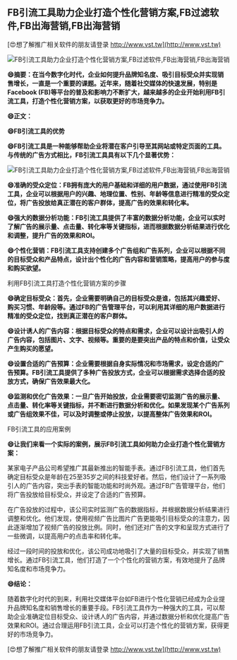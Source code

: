 ## **FB引流工具助力企业打造个性化营销方案,FB过滤软件,FB出海营销,FB出海营销**

[😍想了解推广相关软件的朋友请登录 http://www.vst.tw](http://www.vst.tw)

 <center><img src="https://vst.tw/MP4/tuiguang/png/1.png" alt="FB引流工具助力企业打造个性化营销方案,FB过滤软件,FB出海营销,FB出海营销"></center>

**😄摘要：在当今数字化时代，企业如何提升品牌知名度、吸引目标受众并实现销售增长，一直是一个重要的课题。近年来，随着社交媒体的快速发展，特别是Facebook (FB)等平台的普及和影响力不断扩大，越来越多的企业开始利用FB引流工具，打造个性化营销方案，以获取更好的市场竞争力。**

**😄正文：**

**😄FB引流工具的优势**

**😄FB引流工具是一种能够帮助企业将潜在客户引导至其网站或特定页面的工具。与传统的广告方式相比，FB引流工具具有以下几个显著优势：**

 <center><img src="https://vst.tw/MP4/tuiguang/png/2.png" alt="FB引流工具助力企业打造个性化营销方案,FB过滤软件,FB出海营销,FB出海营销"></center>

**😄准确的受众定位：FB拥有庞大的用户基础和详细的用户数据，通过使用FB引流工具，企业可以根据用户的兴趣、地理位置、性别、年龄等信息进行精准的受众定位，将广告投放给真正潜在的客户群体，提高广告的效果和转化率。**

**😄强大的数据分析功能：FB引流工具提供了丰富的数据分析功能，企业可以实时了解广告的展示量、点击量、转化率等关键指标，进而根据数据分析结果进行优化和调整，提升广告的效果和ROI。**

**😄个性化营销：FB引流工具支持创建多个广告组和广告系列，企业可以根据不同的目标受众和产品特点，设计出个性化的广告内容和营销策略，提高用户的参与度和购买欲望。**

利用FB引流工具打造个性化营销方案的步骤

**😄确定目标受众：首先，企业需要明确自己的目标受众是谁，包括其兴趣爱好、购买习惯、年龄段等。通过FB的广告管理平台，可以利用其详细的用户数据进行精准的受众定位，找到真正潜在的客户群体。**

**😄设计诱人的广告内容：根据目标受众的特点和需求，企业可以设计出吸引人的广告内容，包括图片、文字、视频等。重要的是要突出产品的特点和价值，让受众产生购买的愿望。**

**😄设置合适的广告预算：企业需要根据自身实际情况和市场需求，设定合适的广告预算。FB引流工具提供了多种广告投放方式，企业可以根据需求选择合适的投放方式，确保广告效果最大化。**

**😄监测和优化广告效果：一旦广告开始投放，企业需要密切监测广告的展示量、点击量、转化率等关键指标，并不断进行数据分析和优化。如果发现某个广告系列或广告组效果不佳，可以及时调整或停止投放，以提高整体广告效果和ROI。**

FB引流工具的应用案例

**😄让我们来看一个实际的案例，展示FB引流工具如何助力企业打造个性化营销方案：**

某家电子产品公司希望推广其最新推出的智能手表。通过FB引流工具，他们首先确定目标受众是年龄在25至35岁之间的科技爱好者。然后，他们设计了一系列吸引人的广告内容，突出手表的智能功能和时尚外观。通过FB广告管理平台，他们将广告投放给目标受众，并设定了合适的广告预算。

在广告投放的过程中，该公司实时监测广告的数据指标，并根据数据分析结果进行调整和优化。他们发现，使用视频广告比图片广告更能吸引目标受众的注意力，因此逐渐增加了视频广告的投放比例。同时，他们还对广告的文字和呈现方式进行了一些微调，以提高用户的点击率和转化率。

经过一段时间的投放和优化，该公司成功地吸引了大量的目标受众，并实现了销售增长。通过FB引流工具，他们打造了一个个性化的营销方案，有效地提升了品牌知名度和市场竞争力。

**😄结论：**

随着数字化时代的到来，利用社交媒体平台如FB进行个性化营销已经成为企业提升品牌知名度和销售增长的重要手段。FB引流工具作为一种强大的工具，可以帮助企业准确定位目标受众、设计诱人的广告内容，并通过数据分析和优化提高广告效果和ROI。通过合理运用FB引流工具，企业可以打造个性化的营销方案，获得更好的市场竞争力。

[😍想了解推广相关软件的朋友请登录 http://www.vst.tw](http://www.vst.tw)



